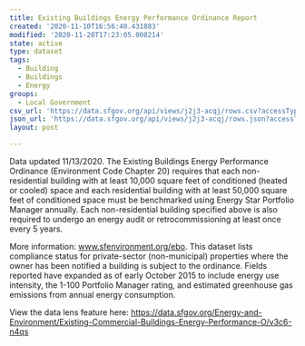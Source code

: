 ```yaml
---
title: Existing Buildings Energy Performance Ordinance Report
created: '2020-11-10T16:56:40.431883'
modified: '2020-11-20T17:23:05.008214'
state: active
type: dataset
tags:
  - Building
  - Buildings
  - Energy
groups:
  - Local Government
csv_url: 'https://data.sfgov.org/api/views/j2j3-acqj/rows.csv?accessType=DOWNLOAD'
json_url: 'https://data.sfgov.org/api/views/j2j3-acqj/rows.json?accessType=DOWNLOAD'
layout: post

---
```

Data updated 11/13/2020. The Existing Buildings Energy Performance Ordinance (Environment Code Chapter 20) requires that each non-residential building with at least 10,000 square feet of conditioned (heated or cooled) space and each residential building  with at least 50,000 square feet of conditioned space must be benchmarked using Energy Star Portfolio Manager annually. Each non-residential building specified above is also required to undergo an energy audit or retrocommissioning at least once every 5 years. 

More information: www.sfenvironment.org/ebo. This dataset lists compliance status for private-sector (non-municipal) properties where the owner has been notified a building is subject to the ordinance. Fields reported have expanded as of early October 2015 to include energy use intensity, the 1-100 Portfolio Manager rating, and estimated greenhouse gas emissions from annual energy consumption.

View the data lens feature here: https://data.sfgov.org/Energy-and-Environment/Existing-Commercial-Buildings-Energy-Performance-O/v3c6-n4qs

